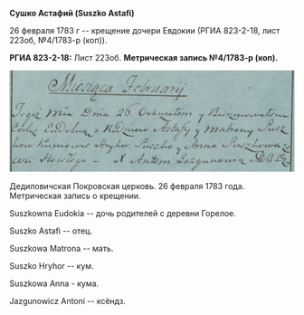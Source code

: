 **Сушко Астафий (Suszko Astafi)**

26 февраля 1783 г -- крещение дочери Евдокии (РГИА 823-2-18, лист 223об,
№4/1783-р (коп)).

**РГИА 823-2-18:** Лист 223об. **Метрическая запись №4/1783-р (коп).**

![](./media/a54766349fc166980e44ce2c1480a2e15349952d.png)

Дедиловичская Покровская церковь. 26 февраля 1783 года. Метрическая
запись о крещении.

Suszkowna Eudokia -- дочь родителей с деревни Горелое.

Suszko Astafi -- отец.

Suszkowa Matrona -- мать.

Suszko Hryhor -- кум.

Suszkowa Anna - кума.

Jazgunowicz Antoni -- ксёндз.
